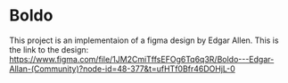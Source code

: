 # Boldo
This project is an implementaion of a figma design by Edgar Allen. This is the link to the design:
https://www.figma.com/file/1JM2CmiTffsEFOg6Tq6q3R/Boldo---Edgar-Allan-(Community)?node-id=48-377&t=ufHTf0Bfr46DOHjL-0

